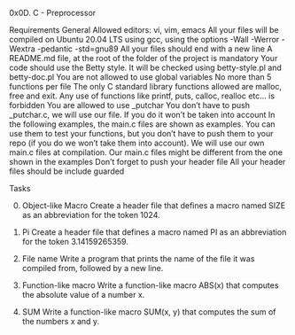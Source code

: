 0x0D. C - Preprocessor

Requirements
General
Allowed editors: vi, vim, emacs
All your files will be compiled on Ubuntu 20.04 LTS using gcc, using the options -Wall -Werror -Wextra -pedantic -std=gnu89
All your files should end with a new line
A README.md file, at the root of the folder of the project is mandatory
Your code should use the Betty style. It will be checked using betty-style.pl and betty-doc.pl
You are not allowed to use global variables
No more than 5 functions per file
The only C standard library functions allowed are malloc, free and exit. Any use of functions like printf, puts, calloc, realloc etc… is forbidden
You are allowed to use _putchar
You don’t have to push _putchar.c, we will use our file. If you do it won’t be taken into account
In the following examples, the main.c files are shown as examples. You can use them to test your functions, but you don’t have to push them to your repo (if you do we won’t take them into account). We will use our own main.c files at compilation. Our main.c files might be different from the one shown in the examples
Don’t forget to push your header file
All your header files should be include guarded

Tasks

0. Object-like Macro
   Create a header file that defines a macro named SIZE as an abbreviation for the token 1024.

1. Pi
  Create a header file that defines a macro named PI as an abbreviation for the token 3.14159265359.

2. File name
  Write a program that prints the name of the file it was compiled from, followed by a new line.

3. Function-like macro
   Write a function-like macro ABS(x) that computes the absolute value of a number x.

4. SUM
  Write a function-like macro SUM(x, y) that computes the sum of the numbers x and y.
